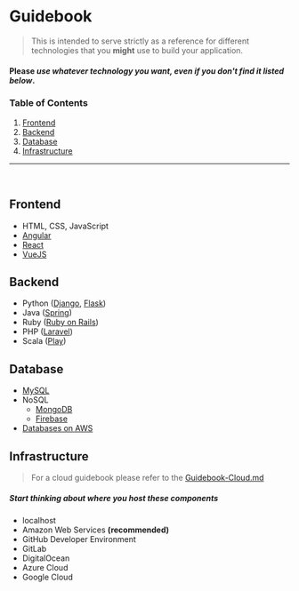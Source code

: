 # Guidebook

> This is intended to serve strictly as a reference for different technologies that you **might** use to build your application. 

#### Please _use whatever technology you want, even if you don't find it listed below_.

### Table of Contents  
1. [Frontend](#frontend)
2. [Backend](#backend)
3. [Database](#database)  
4. [Infrastructure](#infrastructure)

---  
<br/>

## Frontend
- HTML, CSS, JavaScript
- [Angular](https://angular.io/start)
- [React](https://reactjs.org/docs/create-a-new-react-app.html)
- [VueJS](https://cli.vuejs.org/guide/creating-a-project.html)

## Backend
- Python ([Django](https://docs.djangoproject.com/en/3.0/intro/tutorial01/), [Flask](https://docs.djangoproject.com/en/3.0/intro/tutorial01/))
- Java ([Spring](https://start.spring.io/))
- Ruby ([Ruby on Rails](https://guides.rubyonrails.org/getting_started.html))
- PHP ([Laravel](https://laravel.com/docs/4.2/quick))
- Scala ([Play](https://www.playframework.com/getting-started))


## Database
- [MySQL](https://dev.mysql.com/doc/mysql-getting-started/en/)
- NoSQL
    - [MongoDB](https://mongodb.github.io/node-mongodb-native/3.4/quick-start/quick-start/)
    - [Firebase](https://firebase.google.com/docs/web/setup)
- [Databases on AWS](https://aws.amazon.com/products/databases/)

## Infrastructure

> For a cloud guidebook please refer to the [Guidebook-Cloud.md](Guidebook-Cloud.md)

##### Start thinking about where you host these components
- localhost
- Amazon Web Services **(recommended)**
- GitHub Developer Environment
- GitLab 
- DigitalOcean
- Azure Cloud
- Google Cloud
